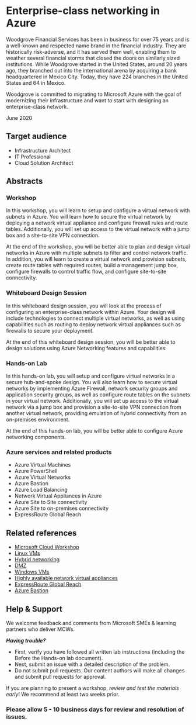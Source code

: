 # Enterprise-class networking in Azure

Woodgrove Financial Services has been in business for over 75 years and is a well-known and respected name brand in the financial industry. They are historically risk-adverse, and it has served them well, enabling them to weather several financial storms that closed the doors on similarly sized institutions. While Woodgrove started in the United States, around 20 years ago, they branched out into the international arena by acquiring a bank headquartered in Mexico City. Today, they have 224 branches in the United States and 64 in Mexico.

Woodgrove is committed to migrating to Microsoft Azure with the goal of modernizing their infrastructure and want to start with designing an enterprise-class network.

June 2020

## Target audience
- Infrastructure Architect
- IT Professional
- Cloud Solution Architect

## Abstracts

### Workshop

In this workshop, you will learn to setup and configure a virtual network with subnets in Azure. You will learn how to secure the virtual network by deploying a network virtual appliance and configure firewall rules and route tables. Additionally, you will set up access to the virtual network with a jump box and a site-to-site VPN connection.

At the end of the workshop, you will be better able to plan and design virtual networks in Azure with multiple subnets to filter and control network traffic. In addition, you will learn to create a virtual network and provision subnets, create route tables with required routes, build a management jump box, configure firewalls to control traffic flow, and configure site-to-site connectivity.

### Whiteboard Design Session

In this whiteboard design session, you will look at the process of configuring an enterprise-class network within Azure. Your design will include technologies to connect multiple virtual networks, as well as using capabilities such as routing to deploy network virtual appliances such as firewalls to secure your deployment.

At the end of this whiteboard design session, you will be better able to design solutions using Azure Networking features and capabilities

### Hands-on Lab
In this hands-on lab, you will setup and configure virtual networks in a secure hub-and-spoke design. You will also learn how to secure virtual networks by implementing Azure Firewall, network security groups and application security groups, as well as configure route tables on the subnets in your virtual network. Additionally, you will set up access to the virtual network via a jump box and provision a site-to-site VPN connection from another virtual network, providing emulation of hybrid connectivity from an on-premises environment.

At the end of this hands-on lab, you will be better able to configure Azure networking components.

### Azure services and related products
- Azure Virtual Machines
- Azure PowerShell
- Azure Virtual Networks
- Azure Bastion
- Azure Load Balancing
- Network Virtual Appliances in Azure
- Azure Site to Site connectivity
- Azure Site to on-premises connectivity
- ExpressRoute Global Reach

## Related references
- [Microsoft Cloud Workshop](https://microsoftcloudworkshop.com/index.html)
- [Linux VMs](https://microsoft.sharepoint.com/sites/infopedia/pages/layouts/kcdoc.aspx?k=g01kc-1-30339)
- [Hybrid networking](https://microsoft.sharepoint.com/sites/infopedia/pages/layouts/kcdoc.aspx?k=g01kc-1-30335)
- [DMZ](https://microsoft.sharepoint.com/sites/infopedia/pages/layouts/kcdoc.aspx?k=g01kc-1-30336)
- [Windows VMs](https://microsoft.sharepoint.com/sites/infopedia/pages/layouts/kcdoc.aspx?k=g01kc-1-30338)
- [Highly available network virtual appliances](https://microsoft.sharepoint.com/sites/infopedia/pages/layouts/kcdoc.aspx?k=g01kc-1-30337)
- [ExpressRoute Global Reach](https://docs.microsoft.com/en-us/azure/expressroute/expressroute-global-reach)
- [Azure Bastion](https://docs.microsoft.com/en-us/azure/bastion/bastion-overview)

## Help & Support

We welcome feedback and comments from Microsoft SMEs & learning partners who deliver MCWs.  

***Having trouble?***
- First, verify you have followed all written lab instructions (including the Before the Hands-on lab document).
- Next, submit an issue with a detailed description of the problem.
- Do not submit pull requests. Our content authors will make all changes and submit pull requests for approval.  

If you are planning to present a workshop, *review and test the materials early*! We recommend at least two weeks prior.

### Please allow 5 - 10 business days for review and resolution of issues.
